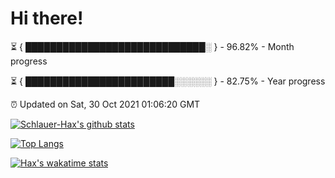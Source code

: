 # Hi there!

⏳ { █████████████████████████████░ } - 96.82% - Month progress

⏳ { ████████████████████████░░░░░░ } - 82.75% - Year progress

⏰ Updated on Sat, 30 Oct 2021 01:06:20 GMT


[![Schlauer-Hax's github stats](https://github-readme-stats.vercel.app/api?username=Schlauer-Hax&show_icons=true&theme=dark&count_private=true)](https://github.com/Schlauer-Hax)


[![Top Langs](https://github-readme-stats.vercel.app/api/top-langs/?username=Schlauer-Hax&layout=compact&theme=dark)](https://github.com/Schlauer-Hax?tab=repositories)


[![Hax's wakatime stats](https://github-readme-stats.vercel.app/api/wakatime?username=Hax&theme=dark)](https://wakatime.com/@Hax)

